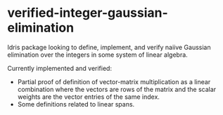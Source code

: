 # verified-integer-gaussian-elimination

Idris package looking to define, implement, and verify naiive Gaussian elimination over the integers in some system of linear algebra.

Currently implemented and verified:
* Partial proof of definition of vector-matrix multiplication as a linear combination where the vectors are rows of the matrix and the scalar weights are the vector entries of the same index.
* Some definitions related to linear spans.
